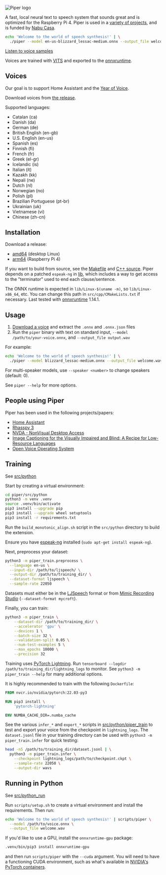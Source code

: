 ![Piper logo](etc/logo.png)

A fast, local neural text to speech system that sounds great and is optimized for the Raspberry Pi 4.
Piper is used in a [variety of projects](#people-using-piper), and is funded by [Nabu Casa](https://nabucasa.com/).

``` sh
echo 'Welcome to the world of speech synthesis!' | \
  ./piper --model en-us-blizzard_lessac-medium.onnx --output_file welcome.wav
```

[Listen to voice samples](https://rhasspy.github.io/piper-samples)

Voices are trained with [VITS](https://github.com/jaywalnut310/vits/) and exported to the [onnxruntime](https://onnxruntime.ai/).

## Voices

Our goal is to support Home Assistant and the [Year of Voice](https://www.home-assistant.io/blog/2022/12/20/year-of-voice/).

Download voices from [the release](https://github.com/rhasspy/piper/releases/tag/v0.0.2).

Supported languages:

* Catalan (ca)
* Danish (da)
* German (de)
* British English (en-gb)
* U.S. English (en-us)
* Spanish (es)
* Finnish (fi)
* French (fr)
* Greek (el-gr)
* Icelandic (is)
* Italian (it)
* Kazakh (kk)
* Nepali (ne)
* Dutch (nl)
* Norwegian (no)
* Polish (pl)
* Brazilian Portuguese (pt-br)
* Ukrainian (uk)
* Vietnamese (vi)
* Chinese (zh-cn)


## Installation

Download a release:

* [amd64](https://github.com/rhasspy/piper/releases/download/v0.0.2/piper_amd64.tar.gz) (desktop Linux)
* [arm64](https://github.com/rhasspy/piper/releases/download/v0.0.2/piper_arm64.tar.gz) (Raspberry Pi 4)

If you want to build from source, see the [Makefile](Makefile) and [C++ source](src/cpp). Piper depends on a patched `espeak-ng` in [lib](lib), which includes a way to get access to the "terminator" used to end each clause/sentence.

The ONNX runtime is expected in `lib/Linux-$(uname -m)`, so `lib/Linux-x86_64`, etc. You can change this path in `src/cpp/CMakeLists.txt` if necessary.
Last tested with [onnxruntime](https://github.com/microsoft/onnxruntime) 1.14.1.


## Usage

1. [Download a voice](#voices) and extract the `.onnx` and `.onnx.json` files
2. Run the `piper` binary with text on standard input, `--model /path/to/your-voice.onnx`, and `--output_file output.wav`

For example:

``` sh
echo 'Welcome to the world of speech synthesis!' | \
  ./piper --model blizzard_lessac-medium.onnx --output_file welcome.wav
```

For multi-speaker models, use `--speaker <number>` to change speakers (default: 0).

See `piper --help` for more options.


## People using Piper

Piper has been used in the following projects/papers:

* [Home Assistant](https://github.com/home-assistant/addons/blob/master/piper/README.md)
* [Rhasspy 3](https://github.com/rhasspy/rhasspy3/)
* [NVDA - NonVisual Desktop Access](https://www.nvaccess.org/post/in-process-8th-may-2023/#voices)
* [Image Captioning for the Visually Impaired and Blind: A Recipe for Low-Resource Languages](https://www.techrxiv.org/articles/preprint/Image_Captioning_for_the_Visually_Impaired_and_Blind_A_Recipe_for_Low-Resource_Languages/22133894)
* [Open Voice Operating System](https://github.com/OpenVoiceOS/ovos-tts-plugin-piper)


## Training

See [src/python](src/python)

Start by creating a virtual environment:

``` sh
cd piper/src/python
python3 -m venv .venv
source .venv/bin/activate
pip3 install --upgrade pip
pip3 install --upgrade wheel setuptools
pip3 install -r requirements.txt
```

Run the `build_monotonic_align.sh` script in the `src/python` directory to build the extension.

Ensure you have [espeak-ng](https://github.com/espeak-ng/espeak-ng/) installed (`sudo apt-get install espeak-ng`).

Next, preprocess your dataset:

``` sh
python3 -m piper_train.preprocess \
  --language en-us \
  --input-dir /path/to/ljspeech/ \
  --output-dir /path/to/training_dir/ \
  --dataset-format ljspeech \
  --sample-rate 22050
```

Datasets must either be in the [LJSpeech](https://keithito.com/LJ-Speech-Dataset/) format or from [Mimic Recording Studio](https://github.com/MycroftAI/mimic-recording-studio) (`--dataset-format mycroft`).

Finally, you can train:

``` sh
python3 -m piper_train \
    --dataset-dir /path/to/training_dir/ \
    --accelerator 'gpu' \
    --devices 1 \
    --batch-size 32 \
    --validation-split 0.05 \
    --num-test-examples 5 \
    --max_epochs 10000 \
    --precision 32
```

Training uses [PyTorch Lightning](https://www.pytorchlightning.ai/). Run `tensorboard --logdir /path/to/training_dir/lightning_logs` to monitor. See `python3 -m piper_train --help` for many additional options.

It is highly recommended to train with the following `Dockerfile`:

``` dockerfile
FROM nvcr.io/nvidia/pytorch:22.03-py3

RUN pip3 install \
    'pytorch-lightning'

ENV NUMBA_CACHE_DIR=.numba_cache
```

See the various `infer_*` and `export_*` scripts in [src/python/piper_train](src/python/piper_train) to test and export your voice from the checkpoint in `lightning_logs`. The `dataset.jsonl` file in your training directory can be used with `python3 -m piper_train.infer` for quick testing:

``` sh
head -n5 /path/to/training_dir/dataset.jsonl | \
  python3 -m piper_train.infer \
    --checkpoint lightning_logs/path/to/checkpoint.ckpt \
    --sample-rate 22050 \
    --output-dir wavs
```


## Running in Python

See [src/python_run](src/python_run)

Run `scripts/setup.sh` to create a virtual environment and install the requirements. Then run:

``` sh
echo 'Welcome to the world of speech synthesis!' | scripts/piper \
  --model /path/to/voice.onnx \
  --output_file welcome.wav
```

If you'd like to use a GPU, install the `onnxruntime-gpu` package:


``` sh
.venv/bin/pip3 install onnxruntime-gpu
```

and then run `scripts/piper` with the `--cuda` argument. You will need to have a functioning CUDA environment, such as what's available in [NVIDIA's PyTorch containers](https://catalog.ngc.nvidia.com/orgs/nvidia/containers/pytorch).


